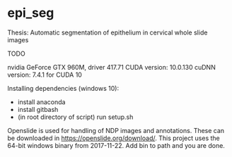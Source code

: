 # epi_seg
Thesis: Automatic segmentation of epithelium in cervical whole slide images

TODO

nvidia GeForce GTX 960M, driver 417.71
CUDA version: 10.0.130
cuDNN version: 7.4.1 for CUDA 10


Installing dependencies (windows 10):
- install anaconda 
- install gitbash
- (in root directory of script) run setup.sh


Openslide is used for handling of NDP images and annotations. These can be downloaded in https://openslide.org/download/. This project uses the 64-bit windows binary from 2017-11-22. Add bin to path and you are done.

